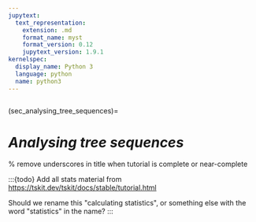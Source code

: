 ```yaml
---
jupytext:
  text_representation:
    extension: .md
    format_name: myst
    format_version: 0.12
    jupytext_version: 1.9.1
kernelspec:
  display_name: Python 3
  language: python
  name: python3
---
```


```{currentmodule} tskit
```

(sec_analysing_tree_sequences)=

# _Analysing tree sequences_
% remove underscores in title when tutorial is complete or near-complete

:::{todo}
Add all stats material from https://tskit.dev/tskit/docs/stable/tutorial.html

Should we rename this "calculating statistics", or something else with the word "statistics" in the name?
:::